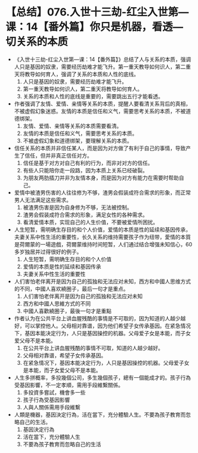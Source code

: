 # 【总结】076.入世十三劫-红尘入世第—课：14【番外篇】你只是机器，看透—切关系的本质

-   《入世十三劫-红尘入世第—课：14【番外篇】》总结了人与关系的本质，强调人只是基因的奴隶，需要经历劫难才能飞升。第一重天教导如何识人，第二重天将教导如何育人，强调了关系的本质和人性的底线。
    1.  人只是基因的奴隶，需要经历劫难才能飞升。
    2.  第一重天教导如何识人，第二重天将教导如何育人。
    3.  关系的本质和人性的底线是重要的，需要跳出五行才能看透。
-   作者强调了友情、爱情、亲情等关系的本质，提醒人要看清关系背后的真相，不被虚假幻象迷惑。友情的本质是信任和义气，需要思考关系的本质，不被道德绑架。
    1.  友情、爱情、亲情等关系的本质需要看清。
    2.  友情的本质是信任和义气，需要思考关系的本质。
    3.  不被虚假幻象和道德绑架，要理解关系的本质。
-   信任关系的本质并非信任某人，而是因为对方做了有利于自己的事情，导致产生了信任，但并非真正信任对方。
    1.  信任是基于对方对自己有利的行为，而非对对方的信任。
    2.  有些人只能陪你走一段路，因为本质上关系已经破裂。
    3.  为朋友两肋插刀并非为友情本身，而是因为对方有能力在需要时帮助自己。
-   爱情中被渣男伤害的人往往修为不够，渣男会假装成符合需求的形象，而正常男人无法满足这些需求。
    1.  被渣男伤害是因为自身修为不够，无法被控制。
    2.  渣男会假装成符合需求的形象，满足女性的各种需求。
    3.  看清爱情本质，实现自己的人生价值，不要被爱情所困扰。
-   人生短暂，需明确生存目的和个人价值，爱情的本质是性的延续和基因传承，夫妻关系中性生活的重要性，长久关系的维持需要孩子作为纽带，愛情的本質是荷爾蒙的一場遊戲，荷爾蒙维持时间短暂，人们通过结合增强未知信心，60多岁独居并过得很好的例子。
    1.  人生短暂，需明确生存目的和个人价值
    2.  爱情的本质是性的延续和基因传承
    3.  夫妻关系中性生活的重要性
-   人们害怕老伴离开是因为自己的孤独和无法应对未知，西方和中國人思维方式的不同，中國人喜欢繞圈子，最后一句才是重点。
    1.  人们害怕老伴离开是因为自己的孤独和无法应对未知
    2.  西方和中國人思維方式的不同
    3.  中國人喜歡繞圈子，最後一句才是重點
-   作者认为在公共平台上讲血腥残酷的事情是不可取的，因为知道的人越少越好，可以掌控他人。父母相对靠谱，因为他们希望子女传承基因。在紧急情况下，基因本能决定行为，人只是基因操控的机器。父母爱子女是本能，而子女爱父母不是本能。
    1.  在公共平台上讲血腥残酷的事情不可取，知道的人越少越好。
    2.  父母相对靠谱，希望子女传承基因。
    3.  在紧急情况下，基因本能决定行为，人只是基因操控的机器。父母爱子女是本能，而子女爱父母不是本能。
-   人生多拼概率，多投幾個公司，多生幾個孩子，總有一個能成才的。孩子行為受基因影響，不一定孝順，需用手段維繫關係。
    1.  多投資多嘗試，機會多一些
    2.  孩子行為受基因影響
    3.  人與人關係需用手段維繫
-   人類是機器，基因決定行為，活在當下，充分體驗人生。不要為孩子教育而忽略自己的生活。
    1.  基因決定行為
    2.  活在當下，充分體驗人生
    3.  不要為孩子教育而忽略自己的生活